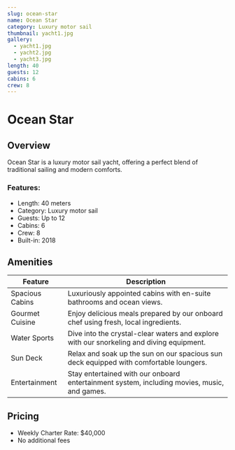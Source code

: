 ```yaml
---
slug: ocean-star
name: Ocean Star
category: Luxury motor sail
thumbnail: yacht1.jpg
gallery:
  - yacht1.jpg
  - yacht2.jpg
  - yacht3.jpg
length: 40
guests: 12
cabins: 6
crew: 8
---
```


# Ocean Star

## Overview

Ocean Star is a luxury motor sail yacht, offering a perfect blend of traditional sailing and modern comforts.

### Features:

* Length: 40 meters
* Category: Luxury motor sail
* Guests: Up to 12
* Cabins: 6
* Crew: 8
* Built-in: 2018

## Amenities

| Feature         | Description                                                                                 |
| --------------- | ------------------------------------------------------------------------------------------- |
| Spacious Cabins | Luxuriously appointed cabins with en-suite bathrooms and ocean views.                       |
| Gourmet Cuisine | Enjoy delicious meals prepared by our onboard chef using fresh, local ingredients.          |
| Water Sports    | Dive into the crystal-clear waters and explore with our snorkeling and diving equipment.    |
| Sun Deck        | Relax and soak up the sun on our spacious sun deck equipped with comfortable loungers.      |
| Entertainment   | Stay entertained with our onboard entertainment system, including movies, music, and games. |

## Pricing

* Weekly Charter Rate: $40,000
* No additional fees
